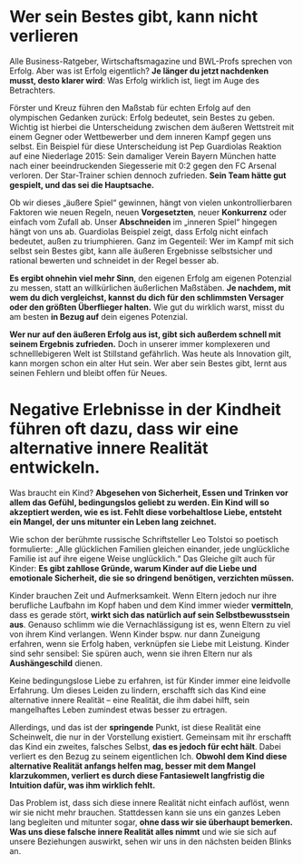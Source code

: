 # Wer sein Bestes gibt, kann nicht verlieren

Alle Business-Ratgeber, Wirtschaftsmagazine und BWL-Profs sprechen von Erfolg. Aber was ist Erfolg eigentlich? **Je länger du jetzt nachdenken musst, desto klarer wird**: Was Erfolg wirklich ist, liegt im Auge des Betrachters.

Förster und Kreuz führen den Maßstab für echten Erfolg auf den olympischen Gedanken zurück: Erfolg bedeutet, sein Bestes zu geben. Wichtig ist hierbei die Unterscheidung zwischen dem äußeren Wettstreit mit einem Gegner oder Wettbewerber und dem inneren Kampf gegen uns selbst. Ein Beispiel für diese Unterscheidung ist Pep Guardiolas Reaktion auf eine Niederlage 2015: Sein damaliger Verein Bayern München hatte nach einer beeindruckenden Siegesserie mit 0:2 gegen den FC Arsenal verloren. Der Star-Trainer schien dennoch zufrieden. **Sein Team hätte gut gespielt, und das sei die Hauptsache.**

Ob wir dieses „äußere Spiel“ gewinnen, hängt von vielen unkontrollierbaren Faktoren wie neuen Regeln, neuen **Vorgesetzten**, neuer **Konkurrenz** oder einfach vom Zufall ab. Unser **Abschneiden** im „inneren Spiel“ hingegen hängt von uns ab. Guardiolas Beispiel zeigt, dass Erfolg nicht einfach bedeutet, außen zu triumphieren. Ganz im Gegenteil: Wer im Kampf mit sich selbst sein Bestes gibt, kann alle äußeren Ergebnisse selbstsicher und rational bewerten und schneidet in der Regel besser ab.

**Es ergibt ohnehin viel mehr Sinn**, den eigenen Erfolg am eigenen Potenzial zu messen, statt an willkürlichen äußerlichen Maßstäben. **Je nachdem, mit wem du dich vergleichst, kannst du dich für den schlimmsten Versager oder den größten Überflieger halten.** Wie gut du wirklich warst, misst du am besten **in Bezug auf** dein eigenes Potenzial.

**Wer nur auf den äußeren Erfolg aus ist, gibt sich außerdem schnell mit seinem Ergebnis zufrieden.** Doch in unserer immer komplexeren und schnelllebigeren Welt ist Stillstand gefährlich. Was heute als Innovation gilt, kann morgen schon ein alter Hut sein. Wer aber sein Bestes gibt, lernt aus seinen Fehlern und bleibt offen für Neues.

# Negative Erlebnisse in der Kindheit führen oft dazu, dass wir eine alternative innere Realität entwickeln.

Was braucht ein Kind? **Abgesehen von Sicherheit, Essen und Trinken vor allem das Gefühl, bedingungslos geliebt zu werden. Ein Kind will so akzeptiert werden, wie es ist. Fehlt diese vorbehaltlose Liebe, entsteht ein Mangel, der uns mitunter ein Leben lang zeichnet.**

Wie schon der berühmte russische Schriftsteller Leo Tolstoi so poetisch formulierte: „Alle glücklichen Familien gleichen einander, jede unglückliche Familie ist auf ihre eigene Weise unglücklich.“ Das Gleiche gilt auch für Kinder: **Es gibt zahllose Gründe, warum Kinder auf die Liebe und emotionale Sicherheit, die sie so dringend benötigen, verzichten müssen.**

Kinder brauchen Zeit und Aufmerksamkeit. Wenn Eltern jedoch nur ihre berufliche Laufbahn im Kopf haben und dem Kind immer wieder **vermitteln**, dass es gerade stört, **wirkt sich das natürlich auf sein Selbstbewusstsein aus**. Genauso schlimm wie die Vernachlässigung ist es, wenn Eltern zu viel von ihrem Kind verlangen. Wenn Kinder bspw. nur dann Zuneigung erfahren, wenn sie Erfolg haben, verknüpfen sie Liebe mit Leistung. Kinder sind sehr sensibel: Sie spüren auch, wenn sie ihren Eltern nur als **Aushängeschild** dienen.

Keine bedingungslose Liebe zu erfahren, ist für Kinder immer eine leidvolle Erfahrung. Um dieses Leiden zu lindern, erschafft sich das Kind eine alternative innere Realität – eine Realität, die ihm dabei hilft, sein mangelhaftes Leben zumindest etwas besser zu ertragen.

Allerdings, und das ist der **springende** Punkt, ist diese Realität eine Scheinwelt, die nur in der Vorstellung existiert. Gemeinsam mit ihr erschafft das Kind ein zweites, falsches Selbst, **das es jedoch für echt hält**. Dabei verliert es den Bezug zu seinem eigentlichen Ich. **Obwohl dem Kind diese alternative Realität anfangs helfen mag, besser mit dem Mangel klarzukommen, verliert es durch diese Fantasiewelt langfristig die Intuition dafür, was ihm wirklich fehlt.**

Das Problem ist, dass sich diese innere Realität nicht einfach auflöst, wenn wir sie nicht mehr brauchen. Stattdessen kann sie uns ein ganzes Leben lang begleiten und mitunter sogar, **ohne dass wir sie überhaupt bemerken. Was uns diese falsche innere Realität alles nimmt** und wie sie sich auf unsere Beziehungen auswirkt, sehen wir uns in den nächsten beiden Blinks an.
